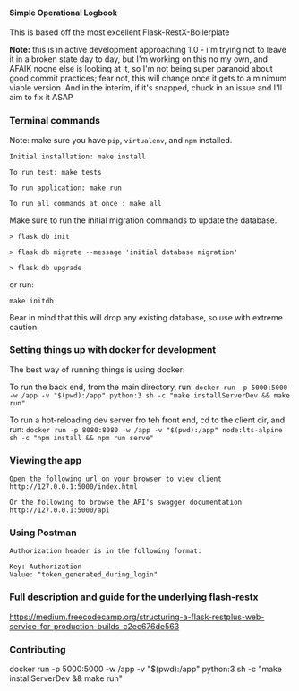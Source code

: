 #### Simple Operational Logbook

This is based off the most excellent Flask-RestX-Boilerplate

**Note:** this is in active development approaching 1.0 - i'm trying not to leave it in a broken state day to day, but I'm working on this no my own, and AFAIK noone else is looking at it, so I'm not being super paranoid about good commit practices; fear not, this will change once it gets to a minimum viable version. And in the interim, if it's snapped, chuck in an issue and I'll aim to fix it ASAP 

### Terminal commands

Note: make sure you have `pip`, `virtualenv`, and `npm` installed.

    Initial installation: make install

    To run test: make tests

    To run application: make run

    To run all commands at once : make all

Make sure to run the initial migration commands to update the database.

    > flask db init

    > flask db migrate --message 'initial database migration'

    > flask db upgrade

or run:

    make initdb

Bear in mind that this will drop any existing database, so use with extreme caution.

### Setting things up with docker for development

The best way of running things is using docker:

To run the back end, from the main directory, run:
```docker run -p 5000:5000 -w /app -v "$(pwd):/app" python:3 sh -c "make installServerDev && make run"```

To run a hot-reloading dev server fro teh front end, cd to the client dir, and run:
```docker run -p 8080:8080 -w /app -v "$(pwd):/app" node:lts-alpine sh -c "npm install && npm run serve"```


### Viewing the app

    Open the following url on your browser to view client
    http://127.0.0.1:5000/index.html

    Or the following to browse the API's swagger documentation
    http://127.0.0.1:5000/api

### Using Postman

    Authorization header is in the following format:

    Key: Authorization
    Value: "token_generated_during_login"

### Full description and guide for the underlying flash-restx

https://medium.freecodecamp.org/structuring-a-flask-restplus-web-service-for-production-builds-c2ec676de563

### Contributing

docker run -p 5000:5000 -w /app -v "$(pwd):/app" python:3 sh -c "make installServerDev && make run"